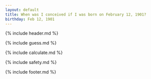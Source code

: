 ```yaml
---
layout: default
title: When was I conceived if I was born on February 12, 1901?
birthday: Feb 12, 1901
---
```


{% include header.md %}

{% include guess.md %}

{% include calculate.md %}

{% include safety.md %}

{% include footer.md %}



